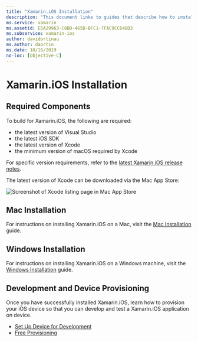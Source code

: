 ```yaml
---
title: "Xamarin.iOS Installation"
description: "This document links to guides that describe how to install Xamarin.iOS on Mac and Windows and how to provision a device for testing."
ms.service: xamarin
ms.assetid: E5A29963-C8BD-465B-BFC1-7FAC9CC64BD3
ms.subservice: xamarin-ios
author: davidortinau
ms.author: daortin
ms.date: 10/16/2019
no-loc: [Objective-C]
---
```

# Xamarin.iOS Installation

## Required Components

To build for Xamarin.iOS, the following are required:

- the latest version of Visual Studio
- the latest iOS SDK
- the latest version of Xcode
- the minimum version of macOS required by Xcode

For specific version requirements, refer to the [latest Xamarin.iOS release notes](/xamarin/ios/release-notes/).

The latest version of Xcode can be downloaded via the Mac App Store:

![Screenshot of Xcode listing page in Mac App Store](images/xcode.png "Xcode in the Mac App Store")

## Mac Installation

For instructions on installing Xamarin.iOS on a Mac, visit the [Mac Installation](/visualstudio/mac/installation) guide.

## Windows Installation

For instructions on installing Xamarin.iOS on a Windows machine, visit the [Windows Installation](~/ios/get-started/installation/windows/index.md) guide.

## Development and Device Provisioning

Once you have successfully installed Xamarin.iOS, learn how to provision your iOS device so that you can develop and test a Xamarin.iOS application on device.

- [Set Up Device for Development](device-provisioning/index.md)
- [Free Provisioning](~/ios/get-started/installation/device-provisioning/free-provisioning.md)